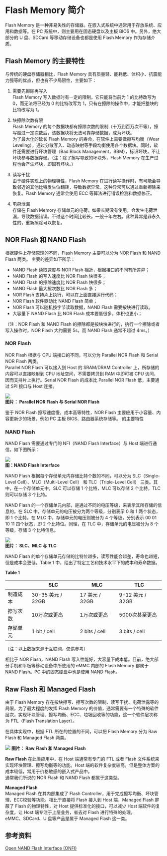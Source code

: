 # Flash Memory 简介

Flash Memory 是一种非易失性的存储器。在嵌入式系统中通常用于存放系统、应用和数据等。在 PC 系统中，则主要用在固态硬盘以及主板 BIOS 中。另外，绝大部分的 U 盘、SDCard 等移动存储设备也都是使用 Flash Memory 作为存储介质。

## Flash Memory 的主要特性

与传统的硬盘存储器相比，Flash Memory 具有质量轻、能耗低、体积小、抗震能力强等的优点，但也有不少局限性，主要如下：

1. 需要先擦除再写入  
  Flash Memory 写入数据时有一定的限制。它只能将当前为 1 的比特改写为 0，而无法将已经为 0 的比特改写为 1，只有在擦除的操作中，才能把整块的比特改写为 1。

2. 块擦除次数有限  
  Flash Memory 的每个数据块都有擦除次数的限制（十万到百万次不等），擦写超过一定次数后，该数据块将无法可靠存储数据，成为坏块。  
  为了最大化的延长 Flash Memory 的寿命，在软件上需要做擦写均衡（Wear Leveling），通过分散写入、动态映射等手段均衡使用各个数据块。同时，软件还需要进行坏块管理（Bad Block Management，BBM），标识坏块，不让坏块参与数据存储。（注：除了擦写导致的坏块外，Flash Memory 在生产过程也会产生坏块，即固有坏块。）

3. 读写干扰  
  由于硬件实现上的物理特性，Flash Memory 在进行读写操作时，有可能会导致邻近的其他比特发生位翻转，导致数据异常。这种异常可以通过重新擦除来恢复。Flash Memory 通常会使用 ECC 等算法进行错误检测和数据修正。

4. 电荷泄漏  
  存储在 Flash Memory 存储单元的电荷，如果长期没有使用，会发生电荷泄漏，导致数据错误。不过这个时间比较长，一般十年左右。此种异常是非永久性的，重新擦除可以恢复。
  
## NOR Flash 和 NAND Flash

根据硬件上存储原理的不同，Flash Memory 主要可以分为 NOR Flash 和 NAND Flash 两类。 
主要的差异如下所示：

* NAND Flash 读取速度与 NOR Flash 相近，根据接口的不同有所差异；
* NAND Flash 的写入速度比 NOR Flash 快很多；
* NAND Flash 的擦除速度比 NOR Flash 快很多；
* NAND Flash 最大擦次数比 NOR Flash 多；
* NOR Flash 支持片上执行，可以在上面直接运行代码；
* NOR Flash 软件驱动比 NAND Flash 简单；
* NOR Flash 可以随机按字节读取数据，NAND Flash 需要按块进行读取。
* 大容量下 NAND Flash 比 NOR Flash 成本要低很多，体积也更小；

（注：NOR Flash 和 NAND Flash 的擦除都是按块块进行的，执行一个擦除或者写入操作时，NOR Flash 大约需要 5s，而 NAND Flash 通常不超过 4ms。）

### NOR Flash

NOR Flash 根据与 CPU 端接口的不同，可以分为 Parallel NOR Flash 和 Serial NOR Flash 两类。  
Parallel NOR Flash 可以接入到 Host 的 SRAM/DRAM Controller 上，所存储的内容可以直接映射到 CPU 地址空间，不需要拷贝到 RAM 中即可被 CPU 访问，因而支持片上执行。Serial NOR Flash 的成本比 Parallel NOR Flash 低，主要通过 SPI 接口与 Host 连接。

![](nor_flash_interface.png)  
**图片： Parallel NOR Flash 与 Serial NOR Flash**

鉴于 NOR Flash 擦写速度慢，成本高等特性，NOR Flash 主要应用于小容量、内容更新少的场景，例如 PC 主板 BIOS、路由器系统存储等。
的主要特性

### NAND Flash

NAND Flash 需要通过专门的 NFI（NAND Flash Interface）与 Host 端进行通信，如下图所示： 

![](nand_flash_interface.png)  
**图：NAND Flash Interface**  

NAND Flash 根据每个存储单元内存储比特个数的不同，可以分为 SLC（Single-Level Cell）、MLC（Multi-Level Cell） 和 TLC（Triple-Level Cell） 三类。其中，在一个存储单元中，SLC 可以存储 1 个比特，MLC 可以存储 2 个比特，TLC 则可以存储 3 个比特。

NAND Flash 的一个存储单元内部，是通过不同的电压等级，来表示其所存储的信息的。在 SLC 中，存储单元的电压被分为两个等级，分别表示 0 和 1 两个状态，即 1 个比特。在 MLC 中，存储单元的电压则被分为 4 个等级，分别表示 00 01 10 11 四个状态，即 2 个比特位。同理，在 TLC 中，存储单元的电压被分为 8 个等级，存储 3 个比特信息。

![](slc_mlc_tlc.png)  
**图片： SLC、MLC 与 TLC**

NAND Flash 的单个存储单元存储的比特位越多，读写性能会越差，寿命也越短，但是成本会更低。Table 1 中，给出了特定工艺和技术水平下的成本和寿命数据。

**Table 1**  

|| SLC | MLC | TLC |
| -- | -- | -- | -- |
| 制造成本 | 30-35 美元 / 32GB | 17 美元 / 32GB | 9-12 美元 / 32GB |
| 擦写次数 | 10万次或更高 | 1万次或更高 | 5000次甚至更高 |
| 存储单元 | 1 bit / cell | 2 bits / cell | 3 bits / cell |
（注：以上数据来源于互联网，仅供参考）

相比于 NOR Flash，NAND Flash 写入性能好，大容量下成本低。目前，绝大部分手机和平板等移动设备中所使用的 eMMC 内部的 Flash Memory 都属于 NAND Flash。PC 中的固态硬盘中也是使用 NAND Flash。

## Raw Flash 和 Managed Flash

由于 Flash Memory 存在按块擦写、擦写次数的限制、读写干扰、电荷泄露等的局限，为了最大程度的发挥 Flash Memory 的价值，通常需要有一个特殊的软件层次，实现坏块管理、擦写均衡、ECC、垃圾回收等的功能，这一个软件层次称为 FTL（Flash Translation Layer）。  

在具体实现中，根据 FTL 所在的位置的不同，可以把 Flash Memory 分为 Raw Flash 和 Managed Flash 两类。

![](raw_vs_managed_flash.png)
**图片： Raw Flash 和 Managed Flash**

**Raw Flash**
在此类应用中，在 Host 端通常有专门的 FTL 或者 Flash 文件系统来实现坏块管理、擦写均衡等的功能。Host 端的软件复杂度较高，但是整体方案的成本较低，常用于价格敏感的嵌入式产品中。  
通常我们所说的 NOR Flash 和 NAND Flash 都属于这类型。

**Managed Flash**  
Managed Flash 在其内部集成了 Flash Controller，用于完成擦写均衡、坏块管理、ECC校验等功能。相比于直接将 Flash 接入到 Host 端，Managed Flash 屏蔽了 Flash 的物理特性，对 Host 提供标准化的接口，可以减少 Host 端软件的复杂度，让 Host 端专注于上层业务，省去对 Flash 进行特殊的处理。  
eMMC、SDCard、U 盘等产品是属于 Managed Flash 这一类。

## 参考资料

[Open NAND Flash Interface (ONFI)](http://www.onfi.org/)
